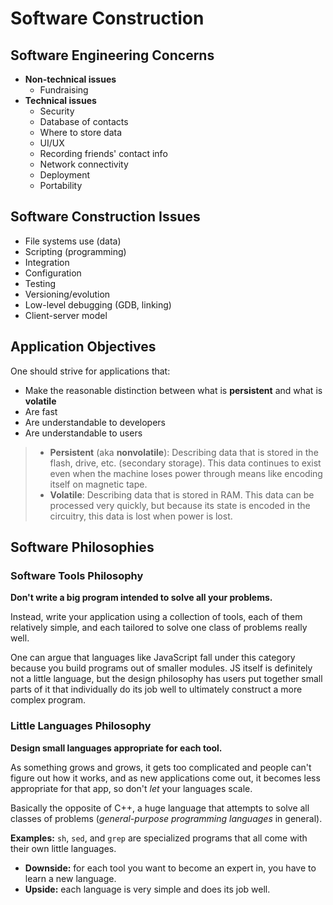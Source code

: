 # Software Construction


## Software Engineering Concerns


* **Non-technical issues**
  * Fundraising
* **Technical issues**
  * Security
  * Database of contacts
  * Where to store data
  * UI/UX
  * Recording friends' contact info
  * Network connectivity
  * Deployment
  * Portability


## Software Construction Issues


* File systems use (data)
* Scripting (programming)
* Integration
* Configuration
* Testing
* Versioning/evolution
* Low-level debugging (GDB, linking)
* Client-server model


## Application Objectives


One should strive for applications that:

* Make the reasonable distinction between what is **persistent** and what is **volatile**
* Are fast
* Are understandable to developers
* Are understandable to users

> * **Persistent** (aka **nonvolatile**): Describing data that is stored in the flash, drive, etc. (secondary storage). This data continues to exist even when the machine loses power through means like encoding itself on magnetic tape.
> * **Volatile**: Describing data that is stored in RAM. This data can be processed very quickly, but because its state is encoded in the circuitry, this data is lost when power is lost.


## Software Philosophies


### Software Tools Philosophy


**Don't write a big program intended to solve all your problems.**

Instead, write your application using a collection of tools, each of them relatively simple, and each tailored to solve one class of problems really well.

One can argue that languages like JavaScript fall under this category because you build programs out of smaller modules. JS itself is definitely not a little language, but the design philosophy has users put together small parts of it that individually do its job well to ultimately construct a more complex program.


### Little Languages Philosophy


**Design small languages appropriate for each tool.**

As something grows and grows, it gets too complicated and people can't figure out how it works, and as new applications come out, it becomes less appropriate for that app, so don't *let* your languages scale.

Basically the opposite of C++, a huge language that attempts to solve all classes of problems (*general-purpose programming languages* in general).

**Examples:** `sh`, `sed`, and `grep` are specialized programs that all come with their own little languages.

* **Downside:** for each tool you want to become an expert in, you have to learn a new language.
* **Upside:** each language is very simple and does its job well.
